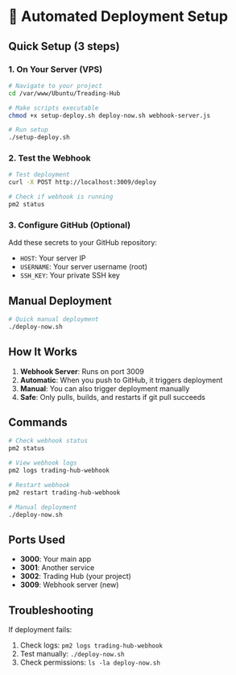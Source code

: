 # 🚀 Automated Deployment Setup

## Quick Setup (3 steps)

### 1. On Your Server (VPS)

```bash
# Navigate to your project
cd /var/www/Ubuntu/Treading-Hub

# Make scripts executable
chmod +x setup-deploy.sh deploy-now.sh webhook-server.js

# Run setup
./setup-deploy.sh
```

### 2. Test the Webhook

```bash
# Test deployment
curl -X POST http://localhost:3009/deploy

# Check if webhook is running
pm2 status
```

### 3. Configure GitHub (Optional)

Add these secrets to your GitHub repository:
- `HOST`: Your server IP
- `USERNAME`: Your server username (root)
- `SSH_KEY`: Your private SSH key

## Manual Deployment

```bash
# Quick manual deployment
./deploy-now.sh
```

## How It Works

1. **Webhook Server**: Runs on port 3009
2. **Automatic**: When you push to GitHub, it triggers deployment
3. **Manual**: You can also trigger deployment manually
4. **Safe**: Only pulls, builds, and restarts if git pull succeeds

## Commands

```bash
# Check webhook status
pm2 status

# View webhook logs
pm2 logs trading-hub-webhook

# Restart webhook
pm2 restart trading-hub-webhook

# Manual deployment
./deploy-now.sh
```

## Ports Used

- **3000**: Your main app
- **3001**: Another service
- **3002**: Trading Hub (your project)
- **3009**: Webhook server (new)

## Troubleshooting

If deployment fails:
1. Check logs: `pm2 logs trading-hub-webhook`
2. Test manually: `./deploy-now.sh`
3. Check permissions: `ls -la deploy-now.sh`
